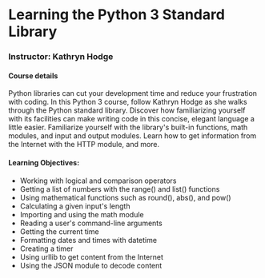 # Learning the Python 3 Standard Library

### Instructor: Kathryn Hodge

#### Course details
Python libraries can cut your development time and reduce your frustration with coding. In this Python 3 course, follow Kathryn Hodge as she walks through the Python standard library. Discover how familiarizing yourself with its facilities can make writing code in this concise, elegant language a little easier. Familiarize yourself with the library's built-in functions, math modules, and input and output modules. Learn how to get information from the Internet with the HTTP module, and more.

#### Learning Objectives:
* Working with logical and comparison operators
* Getting a list of numbers with the range() and list() functions
* Using mathematical functions such as round(), abs(), and pow()
* Calculating a given input's length
* Importing and using the math module
* Reading a user's command-line arguments
* Getting the current time
* Formatting dates and times with datetime
* Creating a timer
* Using urllib to get content from the Internet
* Using the JSON module to decode content
